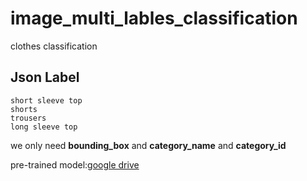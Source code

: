 # image_multi_lables_classification
clothes classification

## Json Label 
    short sleeve top
    shorts
    trousers
    long sleeve top
    
we only need **bounding_box** and **category_name** 
and **category_id**

pre-trained model:[google drive](https://drive.google.com/file/d/178XEoS97dpugyM5JoqWz1aczDnGm5jyh/view?usp=sharing)
